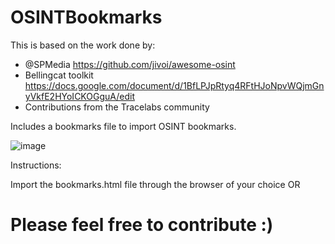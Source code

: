 # OSINTBookmarks

This is based on the work done by:
* @SPMedia https://github.com/jivoi/awesome-osint
* Bellingcat toolkit https://docs.google.com/document/d/1BfLPJpRtyq4RFtHJoNpvWQjmGnyVkfE2HYoICKOGguA/edit
* Contributions from the Tracelabs community

Includes a bookmarks file to import OSINT bookmarks.

![image](https://user-images.githubusercontent.com/23207476/75099744-24cdf200-5615-11ea-92e3-a09b7e60f950.png)

Instructions:

Import the bookmarks.html file through the browser of your choice OR

# Please feel free to contribute :)
